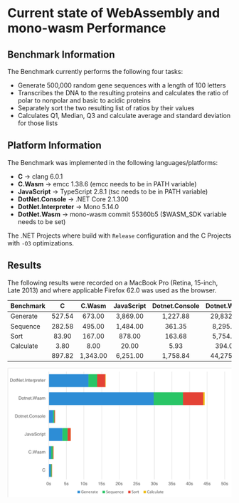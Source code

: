 # Current state of WebAssembly and mono-wasm Performance

## Benchmark Information

The Benchmark currently performs the following four tasks:

* Generate 500,000 random gene sequences with a length of 100 letters
* Transcribes the DNA to the resulting proteins and calculates the ratio of polar to nonpolar and basic to acidic proteins
* Separately sort the two resulting list of ratios by their values
* Calculates Q1, Median, Q3 and calculate average and standard deviation for those lists

## Platform Information

The Benchmark was implemented in the following languages/platforms:

* **C** → clang 6.0.1
* **C.Wasm** → emcc 1.38.6 (emcc needs to be in PATH variable)
* **JavaScript** → TypeScript 2.8.1 (tsc needs to be in PATH variable)
* **DotNet.Console** → .NET Core 2.1.300
* **DotNet.Interpreter** → Mono 5.14.0
* **DotNet.Wasm** → mono-wasm commit 55360b5 ($WASM_SDK variable needs to be set)

The .NET Projects where build with `Release` configuration and the C Projects with `-O3` optimizations.

## Results

The following results were recorded on a MacBook Pro (Retina, 15-inch, Late 2013) and where applicable Firefox 62.0 was used as the browser.

| Benchmark |    C   |  C.Wasm  | JavaScript | Dotnet.Console | Dotnet.Wasm | DotNet.Interpreter |
|-----------|:------:|:--------:|:----------:|:--------------:|:-----------:|:------------------:|
| Generate  | 527.54 |   673.00 |   3,869.00 |       1,227.88 |   29,832.00 |          11,276.61 |
| Sequence  | 282.58 |   495.00 |   1,484.00 |         361.35 |    8,295.00 |           2,467.20 |
| Sort      |  83.90 |   167.00 |     878.00 |         163.68 |    5,754.00 |           2,287.95 |
| Calculate |   3.80 |     8.00 |      20.00 |           5.93 |      394.00 |             141.59 |
|           | 897.82 | 1,343.00 |   6,251.00 |       1,758.84 |   44,275.00 |          16,173.35 |

![Benchmark Chart - Firefox](images/benchmark-20180915-Firefox.png)